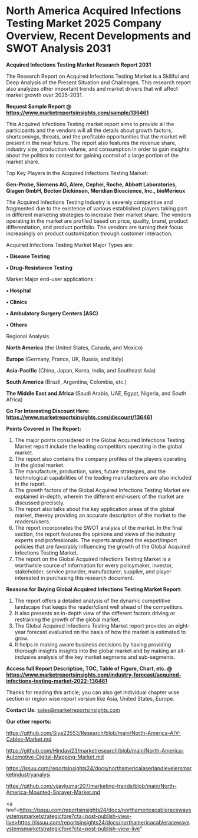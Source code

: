 # North America Acquired Infections Testing Market 2025 Company Overview, Recent Developments and SWOT Analysis 2031

<strong>Acquired Infections Testing Market Research Report 2031</strong>

The Research Report on Acquired Infections Testing Market is a Skillful and Deep Analysis of the Present Situation and Challenges. This research report also analyzes other important trends and market drivers that will affect market growth over 2025-2031.

<strong>Request Sample Report @ <a href=https://www.marketreportsinsights.com/sample/136461>https://www.marketreportsinsights.com/sample/136461</a></strong>

This Acquired Infections Testing market report aims to provide all the participants and the vendors will all the details about growth factors, shortcomings, threats, and the profitable opportunities that the market will present in the near future. The report also features the revenue share, industry size, production volume, and consumption in order to gain insights about the politics to contest for gaining control of a large portion of the market share.

Top Key Players in the Acquired Infections Testing Market:

<strong>Gen-Probe, Siemens AG, Alere, Cephei, Roche, Abbott Laboratories, Qiagen GmbH, Becton Dickinson, Meridian Bioscience, Inc., bioMerieux</strong>

The Acquired Infections Testing Industry is severely competitive and fragmented due to the existence of various established players taking part in different marketing strategies to increase their market share. The vendors operating in the market are profiled based on price, quality, brand, product differentiation, and product portfolio. The vendors are turning their focus increasingly on product customization through customer interaction.

Acquired Infections Testing Market Major Types are:

<strong>• Disease Testing

• Drug-Resistance Testing</strong>

Market Major end-user applications :

<strong>• Hospital

• Clinics

• Ambulatory Surgery Centers (ASC)

• Others</strong>

Regional Analysis

</u><strong><b>North America</b></strong> (the United States, Canada, and Mexico)

<strong><b>Europe </b></strong>(Germany, France, UK, Russia, and Italy)

<strong><b>Asia-Pacific</b></strong> (China, Japan, Korea, India, and Southeast Asia)

<strong><b>South America</b></strong> (Brazil, Argentina, Colombia, etc.)

<strong><b>The Middle East and Africa</b></strong> (Saudi Arabia, UAE, Egypt, Nigeria, and South Africa)

<strong>Go For Interesting Discount Here: <a href=https://www.marketreportsinsights.com/discount/136461>https://www.marketreportsinsights.com/discount/136461</a></strong>

<strong>Points Covered in The Report:</strong>
<ol>
  <li>The major points considered in the Global Acquired Infections Testing Market report include the leading competitors operating in the global market.</li>
  <li>The report also contains the company profiles of the players operating in the global market.</li>
  <li>The manufacture, production, sales, future strategies, and the technological capabilities of the leading manufacturers are also included in the report.</li>
  <li>The growth factors of the Global Acquired Infections Testing Market are explained in-depth, wherein the different end-users of the market are discussed precisely.</li>
  <li>The report also talks about the key application areas of the global market, thereby providing an accurate description of the market to the readers/users.</li>
  <li>The report incorporates the SWOT analysis of the market. In the final section, the report features the opinions and views of the industry experts and professionals. The experts analyzed the export/import policies that are favorably influencing the growth of the Global Acquired Infections Testing Market.</li>
  <li>The report on the Global Acquired Infections Testing Market is a worthwhile source of information for every policymaker, investor, stakeholder, service provider, manufacturer, supplier, and player interested in purchasing this research document.</li>
</ol>
<strong>Reasons for Buying Global Acquired Infections Testing Market Report:</strong>

<ol>
  <li>The report offers a detailed analysis of the dynamic competitive landscape that keeps the reader/client well ahead of the competitors.</li>
  <li>It also presents an in-depth view of the different factors driving or restraining the growth of the global market.</li>
  <li>The Global Acquired Infections Testing Market report provides an eight-year forecast evaluated on the basis of how the market is estimated to grow.</li>
  <li>It helps in making aware business decisions by having providing thorough insights insights into the global market and by making an all-inclusive analysis of the key market segments and sub-segments.</li>
</ol>
<strong>Access full Report Description, TOC, Table of Figure, Chart, etc. @ <a href=https://www.marketreportsinsights.com/industry-forecast/acquired-infections-testing-market-2022-136461>https://www.marketreportsinsights.com/industry-forecast/acquired-infections-testing-market-2022-136461</a></strong>


Thanks for reading this article; you can also get individual chapter wise section or region wise report version like Asia, United States, Europe.

<strong>Contact Us:</strong>
sales@marketreportsinsights.com

<strong>Our other reports:</strong>

<a href=https://github.com/Siya23553/Research/blob/main/North-America-A/V-Cables-Market.md>https://github.com/Siya23553/Research/blob/main/North-America-A/V-Cables-Market.md</a>

<a href=https://github.com/Hindavi23/marketresearch/blob/main/North-America-Automotive-Digital-Mapping-Market.md>https://github.com/Hindavi23/marketresearch/blob/main/North-America-Automotive-Digital-Mapping-Market.md</a>

<a href=https://issuu.com/reportsinsights24/docs/northamericalaserlandlevelersmarketindustryanalysi>https://issuu.com/reportsinsights24/docs/northamericalaserlandlevelersmarketindustryanalysi</a>

<a href=https://github.com/vijaykumar207/marketing-trands/blob/main/North-America-Mounted-Sprayer-Market.md>https://github.com/vijaykumar207/marketing-trands/blob/main/North-America-Mounted-Sprayer-Market.md</a>

<a href=https://issuu.com/reportsinsights24/docs/northamericacableracewaysystemsmarketstrategicfore?cta=post-publish-view-live>https://issuu.com/reportsinsights24/docs/northamericacableracewaysystemsmarketstrategicfore?cta=post-publish-view-live</a>"
